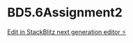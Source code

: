 # BD5.6Assignment2

[Edit in StackBlitz next generation editor ⚡️](https://stackblitz.com/~/github.com/DnyaneshKamthe/BD5.6Assignment2)